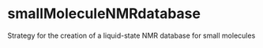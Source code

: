 # smallMoleculeNMRdatabase
Strategy for the creation of a liquid-state NMR database for small molecules 
